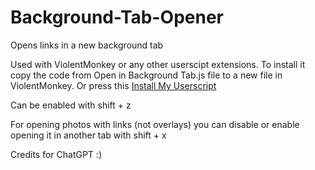 # Background-Tab-Opener
Opens links in a new background tab

Used with ViolentMonkey or any other userscipt extensions.
To install it copy the code from Open in Background Tab.js file to a new file in ViolentMonkey.
Or press this <a href="https://raw.githubusercontent.com/AlSukkar/Background-Tab-Opener/refs/heads/main/Open%20in%20Background%20Tab.js">Install My Userscript</a>

Can be enabled with shift + z

For opening photos with links (not overlays) you can disable or enable opening it in another tab with shift + x

Credits for ChatGPT :)

